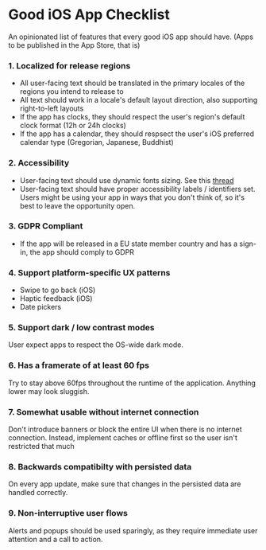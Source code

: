 # Good iOS App Checklist
An opinionated list of features that every good iOS app should have. (Apps to be published in the App Store, that is)

### 1. Localized for release regions
- All user-facing text should be translated in the primary locales of the regions you intend to release to
- All text should work in a locale's default layout direction, also supporting right-to-left layouts
- If the app has clocks, they should respect the user's region's default clock format (12h or 24h clocks)
- If the app has a calendar, they should respsect the user's iOS preferred calendar type (Gregorian, Japanese, Buddhist)

### 2. Accessibility
- User-facing text should use dynamic fonts sizing. See this [thread](https://twitter.com/steipete/status/1052589183225815040)
- User-facing text should have proper accessibility labels / identifiers set. Users might be using your app in ways that you don't think of, so it's best to leave the opportunity open.

### 3. GDPR Compliant
- If the app will be released in a EU state member country and has a sign-in, the app should comply to GDPR

### 4. Support platform-specific UX patterns
- Swipe to go back (iOS)
- Haptic feedback (iOS)
- Date pickers

### 5. Support dark / low contrast modes
User expect apps to respect the OS-wide dark mode. 

### 6. Has a framerate of at least 60 fps
Try to stay above 60fps throughout the runtime of the application. Anything lower may look sluggish.

### 7. Somewhat usable without internet connection
Don't introduce banners or block the entire UI when there is no internet connection. Instead, implement caches or offline first so the user isn't restricted that much

### 8. Backwards compatibilty with persisted data
On every app update, make sure that changes in the persisted data are handled correctly.

### 9. Non-interruptive user flows
Alerts and popups should be used sparingly, as they require immediate user attention and a call to action.
